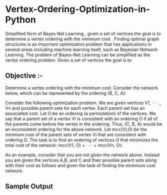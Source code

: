 # Vertex-Ordering-Optimization-in-Python
Simplified form of Bayes Net Learning , given a set of vertices the goal is to  determine a vertex ordering with the minimum cost . Finding optimal graph structures is an important optimization problem that has applications in several areas including machine learning itself, such as Bayesian Network Learning. The problem of Bayes-Net Learning can be simplified as the vertex ordering problem. Given a set of vertices the goal is to


## Objective :-
Determine a vertex ordering with the minimum cost. Consider the network below, which can be
represented by the ordering (B, C, A):

Consider the following optimization problem. We are given vertices V1, · · · , Vn and possible parent
sets for each vertex. Each parent set has an associated cost. Let O be an ordering (a permutation) of the
vertices. We say that a parent set of a vertex Vi is consistent with an ordering O if all of the parents
come before the vertex in the ordering. Thus, (C, B, A) would be an inconsistent ordering for the above
network. Let mcc(Vi,O) be the minimum cost of the parent sets of vertex Vi that are consistent with
ordering O. The task is to find an ordering of vertices O that minimizes the total cost of the network:
mcc(V1, O) + · · · + mcc(Vn, O):

As an example, consider that you are not given the network above. Instead you are given the vertices
A,B, and C and their possible parent sets along with their cost as follows and given the task of finding
the minimium cost network.

## Sample Output
